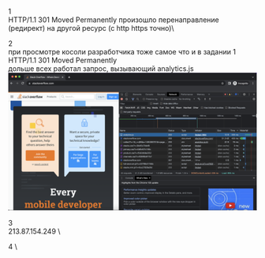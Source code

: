 1 \
HTTP/1.1 301 Moved Permanently
произошло перенаправление (редирект) на другой ресурс (с http https точно)\

2 \
при просмотре косоли разработчика тоже самое что и в задании 1 \
HTTP/1.1 301 Moved Permanently \
дольше всех работал запрос, вызывающий analytics.js \
![webload](img/webload.png)

3 \
213.87.154.249 \

4 \




